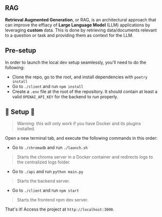 ## RAG

**Retrieval Augmented Generation**, or RAG, is an architectural approach that can improve the effiacy of **Large Language Model** (LLM) applications by leveraging **custom** data.
This is done by retrieving data/documents relevant to a question or task and providing them as context for the LLM.

## Pre-setup

In order to launch the local dev setup seamlessly, you'll need to do the following:

- Clone the repo, go to the root, and install dependencies with `poetry install`
- Go to `./client` and run `npm install`
- Create a `.env` file at the root of the repository. It should contain at least a valid `OPENAI_API_KEY` for the backend to run properly.

## 🚧 Setup 🚧

> Warning: this will only work if you have Docker and its plugins installed.

Open a new terminal tab, and execute the following commands in this order:

- Go to `./chromadb` and run `./launch.sh`

> Starts the chroma server in a Docker container and redirects logs to the centralized logs folder.

- Go to `./api` and run `python main.py`

> Starts the backend server.

- Go to `./client` and run `npm start`

> Starts the frontend npm dev server.

That's it! Access the project at `http://localhost:3000`.

 


